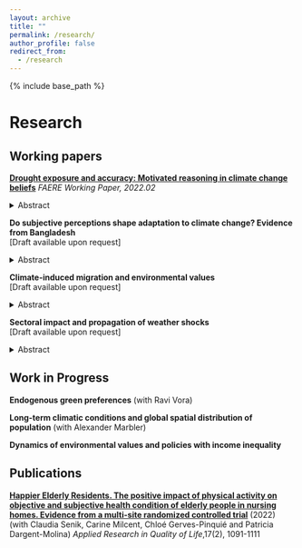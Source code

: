 ```yaml
---
layout: archive
title: ""
permalink: /research/
author_profile: false
redirect_from:
  - /research
---
```


{% include base_path %}

# Research

## Working papers

[**Drought exposure and accuracy: Motivated reasoning in climate change beliefs**](/files/Zappala_FAERE_WP2022.02.pdf) <em> FAERE Working Paper, 2022.02</em> <br/>

<details>
<summary> Abstract </summary>
<br>
The lack of vigorous policies to avert significant climate change has increased the importance for effective and timely adaptation. Adequate adaptation is particularly important for agricultural communities in developing countries, which may most suffer the consequences of climate change. Evidence is still scarce on how people from the most vulnerable areas form climate change beliefs and whether they exhibit cognitive biases. Using survey data from rural households in Bangladesh together with a meteorological measure of excess dryness relative to historical averages, I study how long-term average drought exposure and short-term deviations shape beliefs about drought frequency and the interpretation of drought events. To explore how agents interpret past droughts, I use an instrumental variable approach and investigate whether individual beliefs lead to asymmetric distortion of objective information. The results show that individuals recollect and overweight evidence tilted towards their prior beliefs, providing evidence of confirmation bias as a directional motivated reasoning mechanism. The findings highlight the need for models that account for behavioral factors to study climate change beliefs and their implications for effective communication and adaptation policies. 
</details>

**Do subjective perceptions shape adaptation to climate change? Evidence from Bangladesh** <br/> [Draft available upon request]

<details>
<summary> Abstract </summary>
<br>
Mounting evidence that climate is changing requires a better understanding of how individuals adapt, in particular for communities that rely on agricultural activities in developing countries. Combining a survey of rural households in Bangladesh with a meteorological measure of dryness, I study the role of subjective perceptions of climate change on irrigation use. I formalize a theoretical framework of behavioral inattention to examine how farmers' beliefs differentially shape their responsiveness to dryness exposure. I empirically test the implications and document that the effect is stronger for more severe environmental conditions, with heterogeneous responses by growing seasons, types of irrigation and socio-demographic characteristics. I further explore three cognitive mechanisms, exploiting the intensity and the frequency of drought events and comparing self-reported and objective records. In a counterfactual analysis with beliefs based on meteorological conditions, I document that farmers underuse irrigation and incur substantial monetary losses as a result of inaccurate beliefs, generating a belief gap. 
</details>

**Climate-induced migration and environmental values** <br/> [Draft available upon request]

<details>
<summary> Abstract </summary>
<br>
In the last decades, climate change has engendered an increase in migration. This paper examines the consequences of recent waves of asylum applications induced by weather fluctuations on the demand and supply of environmental policy preferences in the European Union. I combine survey data with parties' agenda and electoral outcomes, and exploit exogenous variation in weather in non-OECD origin countries to derive a gravity-predicted instrument for asylum applications between 2000 and 2019. I find that asylum applications induced by weather fluctuations raise individual concern on climate change as a priority in the political arena. Relying on within-country variation across cohorts, I further document that the effect is larger among young generations and among birth-cohorts exposed to larger flows during their formative age. On the supply side, I find that national parties shift their political agenda, being more attentive to the environment. Instead, weather-induced asylum applications negatively affect votes for green parties in the European Parliament elections, due to a drop out of the voting polls of traditional green voters and shaping individuals' preferences below voting age.
</details>

**Sectoral impact and propagation of weather shocks** <br/> [Draft available upon request]

<details>
<summary> Abstract </summary>
<br>
Local weather shocks have been shown to affect local economic output, however, little is known on whether they propagate through production networks. Using a six-sector cross-country dataset over the past fifty years, this paper examines the effect of weather fluctuations and extreme weather events on sectoral economic output and the propagation of weather shocks across sectors, countries and over time. First, I document that agriculture is the most harmed sector by heat shocks, droughts and cyclones. Second, using input-output interlinkages, I find that sectors at later stages of the supply chain suffer from substantial and persistent losses over time due to domestic and foreign heat shocks in other sectors, mostly propagating downstream. Point estimates are economically large, suggesting that indirect losses due to sectoral spillovers are an important component of the total economic impact of climate change. I estimate that, since 2000, the propagation of heat shocks has been responsible for output losses across all sectors and cumulative damages are 33\% larger when accounting for spillovers.
</details>

## Work in Progress

**Endogenous green preferences** (with Ravi Vora)

**Long-term climatic conditions and global spatial distribution of population** (with Alexander Marbler)

**Dynamics of environmental values and policies with income inequality**

## Publications

[**Happier Elderly Residents. The positive impact of physical activity on objective and subjective health condition of elderly people in nursing homes. Evidence from a multi-site randomized controlled trial**](https://link.springer.com/content/pdf/10.1007/s11482-021-09952-4.pdf) (2022) (with Claudia Senik, Carine Milcent, Chloé Gerves-Pinquié and Patricia Dargent-Molina) _Applied Research in Quality of Life_,17(2), 1091-1111
